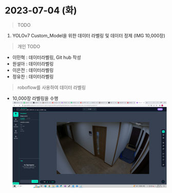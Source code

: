 # 2023-07-04 (화)

> TODO
1. YOLOv7 Custom_Model을 위한 데이터 라벨링 및 데이터 정제 (IMG 10,000장)

> 개인 TODO
- 이민혁 : 데이터라벨링, Git hub 작성
- 원설아 : 데이터라벨링
- 이은전 : 데이터라벨링
- 정유찬 : 데이터라벨링

> roboflow를 사용하여 데이터 라벨링
- 10,000장 라벨링을 수행
![labeling](./img/labeling.png)
